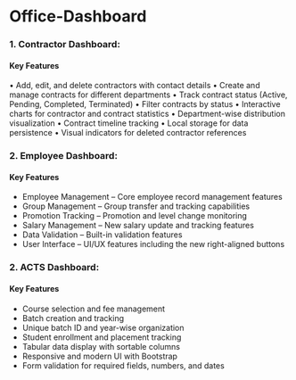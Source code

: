 # Office-Dashboard
### 1. Contractor Dashboard: 
#### Key Features

• Add, edit, and delete contractors with contact details
• Create and manage contracts for different departments
• Track contract status (Active, Pending, Completed, Terminated)
• Filter contracts by status
• Interactive charts for contractor and contract statistics
• Department-wise distribution visualization
• Contract timeline tracking
• Local storage for data persistence
• Visual indicators for deleted contractor references

### 2. Employee Dashboard: 
#### Key Features

* Employee Management – Core employee record management features
* Group Management – Group transfer and tracking capabilities
* Promotion Tracking – Promotion and level change monitoring
* Salary Management – New salary update and tracking features
* Data Validation – Built-in validation features
* User Interface – UI/UX features including the new right-aligned buttons


### 2. ACTS Dashboard: 
#### Key Features

* Course selection and fee management
* Batch creation and tracking
* Unique batch ID and year-wise organization
* Student enrollment and placement tracking
* Tabular data display with sortable columns
* Responsive and modern UI with Bootstrap
* Form validation for required fields, numbers, and dates

